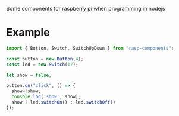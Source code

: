 Some components for raspberry pi when programming in nodejs

# Example
```javascript
import { Button, Switch, SwitchUpDown } from "rasp-components";

const button = new Button(4);
const led = new Switch(17);

let show = false;

button.on("click", () => {
  show=!show;
  console.log('show', show);
  show ? led.switchOn() : led.switchOff()
});
```
